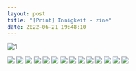 ```yaml
---
layout: post
title: "[Print] Innigkeit - zine"
date: 2022-06-21 19:48:10
---
```


![1](_site/assets/pics/innigkeit/1.png)

<img src="_site\assets\pics\innigkeit\2.png">

<img src="_site\assets\pics\innigkeit\3.png">

<img src="_site\assets\pics\innigkeit\4.png">

<img src="_site\assets\pics\innigkeit\5.png">

<img src="_site\assets\pics\innigkeit\6.png">

<img src="_site\assets\pics\innigkeit\7.png">

<img src="_site\assets\pics\innigkeit\8.png">

<img src="_site\assets\pics\innigkeit\8_2.png">

<img src="_site\assets\pics\innigkeit\9.png">

<img src="_site\assets\pics\innigkeit\10.png">

<img src="_site\assets\pics\innigkeit\11.png">

<img src="_site\assets\pics\innigkeit\12.png">

<img src="_site\assets\pics\innigkeit\13.png">

<img src="_site\assets\pics\innigkeit\14.png">

